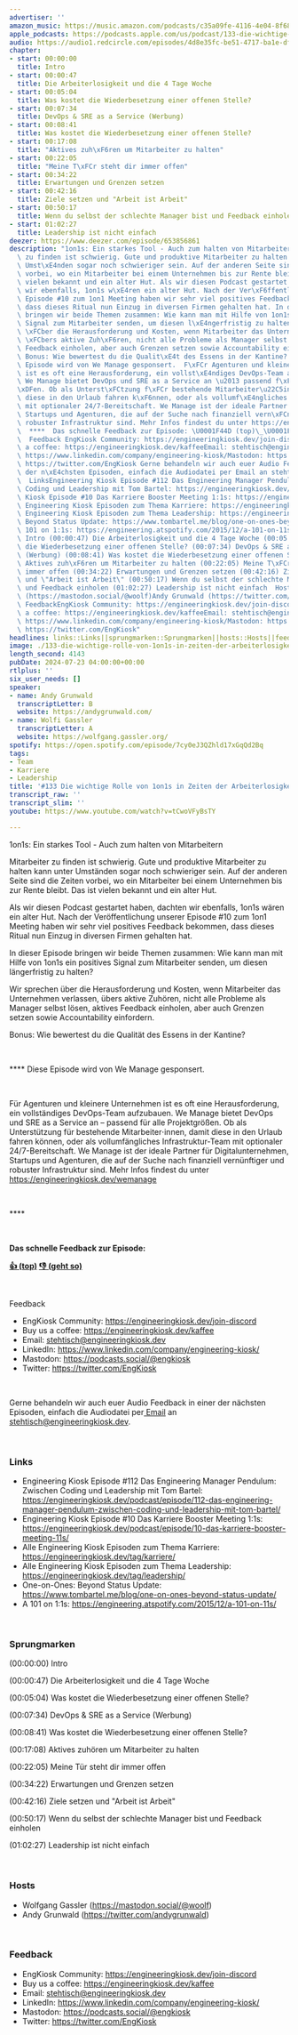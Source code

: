 ```yaml
---
advertiser: ''
amazon_music: https://music.amazon.com/podcasts/c35a09fe-4116-4e04-8f68-77d61b112e46/episodes/798724d9-f23a-4e68-9410-2d3eefb04085/engineering-kiosk-133-die-wichtige-rolle-von-1on1s-in-zeiten-der-arbeiterlosigkeit
apple_podcasts: https://podcasts.apple.com/us/podcast/133-die-wichtige-rolle-von-1on1s-in-zeiten-der-arbeiterlosigkeit/id1603082924?i=1000663047995&uo=4
audio: https://audio1.redcircle.com/episodes/4d8e35fc-be51-4717-ba1e-df049789f9a0/stream.mp3
chapter:
- start: 00:00:00
  title: Intro
- start: 00:00:47
  title: Die Arbeiterlosigkeit und die 4 Tage Woche
- start: 00:05:04
  title: Was kostet die Wiederbesetzung einer offenen Stelle?
- start: 00:07:34
  title: DevOps & SRE as a Service (Werbung)
- start: 00:08:41
  title: Was kostet die Wiederbesetzung einer offenen Stelle?
- start: 00:17:08
  title: "Aktives zuh\xF6ren um Mitarbeiter zu halten"
- start: 00:22:05
  title: "Meine T\xFCr steht dir immer offen"
- start: 00:34:22
  title: Erwartungen und Grenzen setzen
- start: 00:42:16
  title: Ziele setzen und "Arbeit ist Arbeit"
- start: 00:50:17
  title: Wenn du selbst der schlechte Manager bist und Feedback einholen
- start: 01:02:27
  title: Leadership ist nicht einfach
deezer: https://www.deezer.com/episode/653856861
description: "1on1s: Ein starkes Tool - Auch zum halten von Mitarbeitern Mitarbeiter\
  \ zu finden ist schwierig. Gute und produktive Mitarbeiter zu halten kann unter\
  \ Umst\xE4nden sogar noch schwieriger sein. Auf der anderen Seite sind die Zeiten\
  \ vorbei, wo ein Mitarbeiter bei einem Unternehmen bis zur Rente bleibt. Das ist\
  \ vielen bekannt und ein alter Hut. Als wir diesen Podcast gestartet haben, dachten\
  \ wir ebenfalls, 1on1s w\xE4ren ein alter Hut. Nach der Ver\xF6ffentlichung unserer\
  \ Episode #10 zum 1on1 Meeting haben wir sehr viel positives Feedback bekommen,\
  \ dass dieses Ritual nun Einzug in diversen Firmen gehalten hat. In dieser Episode\
  \ bringen wir beide Themen zusammen: Wie kann man mit Hilfe von 1on1s ein positives\
  \ Signal zum Mitarbeiter senden, um diesen l\xE4ngerfristig zu halten? Wir sprechen\
  \ \xFCber die Herausforderung und Kosten, wenn Mitarbeiter das Unternehmen verlassen,\
  \ \xFCbers aktive Zuh\xF6ren, nicht alle Probleme als Manager selbst l\xF6sen, aktives\
  \ Feedback einholen, aber auch Grenzen setzen sowie Accountability einfordern.\_\
  \ Bonus: Wie bewertest du die Qualit\xE4t des Essens in der Kantine?  **** Diese\
  \ Episode wird von We Manage gesponsert.  F\xFCr Agenturen und kleinere Unternehmen\
  \ ist es oft eine Herausforderung, ein vollst\xE4ndiges DevOps-Team aufzubauen.\
  \ We Manage bietet DevOps und SRE as a Service an \u2013 passend f\xFCr alle Projektgr\xF6\
  \xDFen. Ob als Unterst\xFCtzung f\xFCr bestehende Mitarbeiter\u22C5innen, damit\
  \ diese in den Urlaub fahren k\xF6nnen, oder als vollumf\xE4ngliches Infrastruktur-Team\
  \ mit optionaler 24/7-Bereitschaft. We Manage ist der ideale Partner f\xFCr Digitalunternehmen,\
  \ Startups und Agenturen, die auf der Suche nach finanziell vern\xFCnftiger und\
  \ robuster Infrastruktur sind. Mehr Infos findest du unter https://engineeringkiosk.dev/wemanage\_\
  \  ****  Das schnelle Feedback zur Episode: \U0001F44D (top)\_\U0001F44E (geht so)\
  \  Feedback EngKiosk Community: https://engineeringkiosk.dev/join-discord\_Buy us\
  \ a coffee: https://engineeringkiosk.dev/kaffeeEmail: stehtisch@engineeringkiosk.devLinkedIn:\
  \ https://www.linkedin.com/company/engineering-kiosk/Mastodon: https://podcasts.social/@engkioskTwitter:\
  \ https://twitter.com/EngKiosk Gerne behandeln wir auch euer Audio Feedback in einer\
  \ der n\xE4chsten Episoden, einfach die Audiodatei per Email an stehtisch@engineeringkiosk.dev.\
  \  LinksEngineering Kiosk Episode #112 Das Engineering Manager Pendulum: Zwischen\
  \ Coding und Leadership mit Tom Bartel: https://engineeringkiosk.dev/podcast/episode/112-das-engineering-manager-pendulum-zwischen-coding-und-leadership-mit-tom-bartel/Engineering\
  \ Kiosk Episode #10 Das Karriere Booster Meeting 1:1s: https://engineeringkiosk.dev/podcast/episode/10-das-karriere-booster-meeting-11s/Alle\
  \ Engineering Kiosk Episoden zum Thema Karriere: https://engineeringkiosk.dev/tag/karriere/Alle\
  \ Engineering Kiosk Episoden zum Thema Leadership: https://engineeringkiosk.dev/tag/leadership/One-on-Ones:\
  \ Beyond Status Update: https://www.tombartel.me/blog/one-on-ones-beyond-status-update/A\
  \ 101 on 1:1s: https://engineering.atspotify.com/2015/12/a-101-on-11s/ Sprungmarken(00:00:00)\
  \ Intro (00:00:47) Die Arbeiterlosigkeit und die 4 Tage Woche (00:05:04) Was kostet\
  \ die Wiederbesetzung einer offenen Stelle? (00:07:34) DevOps & SRE as a Service\
  \ (Werbung) (00:08:41) Was kostet die Wiederbesetzung einer offenen Stelle? (00:17:08)\
  \ Aktives zuh\xF6ren um Mitarbeiter zu halten (00:22:05) Meine T\xFCr steht dir\
  \ immer offen (00:34:22) Erwartungen und Grenzen setzen (00:42:16) Ziele setzen\
  \ und \"Arbeit ist Arbeit\" (00:50:17) Wenn du selbst der schlechte Manager bist\
  \ und Feedback einholen (01:02:27) Leadership ist nicht einfach  HostsWolfgang Gassler\
  \ (https://mastodon.social/@woolf)Andy Grunwald (https://twitter.com/andygrunwald)\
  \ FeedbackEngKiosk Community: https://engineeringkiosk.dev/join-discord\_Buy us\
  \ a coffee: https://engineeringkiosk.dev/kaffeeEmail: stehtisch@engineeringkiosk.devLinkedIn:\
  \ https://www.linkedin.com/company/engineering-kiosk/Mastodon: https://podcasts.social/@engkioskTwitter:\
  \ https://twitter.com/EngKiosk"
headlines: links::Links||sprungmarken::Sprungmarken||hosts::Hosts||feedback::Feedback
image: ./133-die-wichtige-rolle-von-1on1s-in-zeiten-der-arbeiterlosigkeit.jpg
length_second: 4143
pubDate: 2024-07-23 04:00:00+00:00
rtlplus: ''
six_user_needs: []
speaker:
- name: Andy Grunwald
  transcriptLetter: B
  website: https://andygrunwald.com/
- name: Wolfi Gassler
  transcriptLetter: A
  website: https://wolfgang.gassler.org/
spotify: https://open.spotify.com/episode/7cy0eJ3QZhld17xGqQd2Bq
tags:
- Team
- Karriere
- Leadership
title: '#133 Die wichtige Rolle von 1on1s in Zeiten der Arbeiterlosigkeit'
transcript_raw: ''
transcript_slim: ''
youtube: https://www.youtube.com/watch?v=tCwoVFyBsTY

---
```

<p>1on1s: Ein starkes Tool - Auch zum halten von Mitarbeitern</p><p>Mitarbeiter zu finden ist schwierig. Gute und produktive Mitarbeiter zu halten kann unter Umständen sogar noch schwieriger sein. Auf der anderen Seite sind die Zeiten vorbei, wo ein Mitarbeiter bei einem Unternehmen bis zur Rente bleibt. Das ist vielen bekannt und ein alter Hut.</p><p>Als wir diesen Podcast gestartet haben, dachten wir ebenfalls, 1on1s wären ein alter Hut. Nach der Veröffentlichung unserer Episode #10 zum 1on1 Meeting haben wir sehr viel positives Feedback bekommen, dass dieses Ritual nun Einzug in diversen Firmen gehalten hat.</p><p>In dieser Episode bringen wir beide Themen zusammen: Wie kann man mit Hilfe von 1on1s ein positives Signal zum Mitarbeiter senden, um diesen längerfristig zu halten?</p><p>Wir sprechen über die Herausforderung und Kosten, wenn Mitarbeiter das Unternehmen verlassen, übers aktive Zuhören, nicht alle Probleme als Manager selbst lösen, aktives Feedback einholen, aber auch Grenzen setzen sowie Accountability einfordern. </p><p>Bonus: Wie bewertest du die Qualität des Essens in der Kantine?</p><p><br></p><p>**** Diese Episode wird von We Manage gesponsert.</p><p><br></p><p>Für Agenturen und kleinere Unternehmen ist es oft eine Herausforderung, ein vollständiges DevOps-Team aufzubauen. We Manage bietet DevOps und SRE as a Service an – passend für alle Projektgrößen. Ob als Unterstützung für bestehende Mitarbeiter⋅innen, damit diese in den Urlaub fahren können, oder als vollumfängliches Infrastruktur-Team mit optionaler 24/7-Bereitschaft. We Manage ist der ideale Partner für Digitalunternehmen, Startups und Agenturen, die auf der Suche nach finanziell vernünftiger und robuster Infrastruktur sind. Mehr Infos findest du unter <a href="https://engineeringkiosk.dev/wemanage">https://engineeringkiosk.dev/wemanage</a> </p><p><br></p><p>****</p><p><br></p><p><strong>Das schnelle Feedback zur Episode:</strong></p><p><a href="https://api.openpodcast.dev/feedback/133/upvote" rel="nofollow"><strong>👍 (top)</strong></a><strong> </strong><a href="https://api.openpodcast.dev/feedback/133/downvote" rel="nofollow"><strong>👎 (geht so)</strong></a></p><p><br></p><p>Feedback</p><ul><li>EngKiosk Community: <a href="https://engineeringkiosk.dev/join-discord">https://engineeringkiosk.dev/join-discord</a> </li><li>Buy us a coffee: <a href="https://engineeringkiosk.dev/kaffee">https://engineeringkiosk.dev/kaffee</a></li><li>Email: <a href="mailto:stehtisch@engineeringkiosk.dev" rel="nofollow">stehtisch@engineeringkiosk.dev</a></li><li>LinkedIn: <a href="https://www.linkedin.com/company/engineering-kiosk/" rel="nofollow">https://www.linkedin.com/company/engineering-kiosk/</a></li><li>Mastodon: <a href="https://podcasts.social/@engkiosk" rel="nofollow">https://podcasts.social/@engkiosk</a></li><li>Twitter: <a href="https://twitter.com/EngKiosk" rel="nofollow">https://twitter.com/EngKiosk</a></li></ul><p><br></p><p>Gerne behandeln wir auch euer Audio Feedback in einer der nächsten Episoden, einfach die Audiodatei per<a href="https://engineeringkiosk.dev/kontakt/"> Email</a> an <a href="mailto:stehtisch@engineeringkiosk.dev" rel="nofollow">stehtisch@engineeringkiosk.dev</a>.</p><p><br></p><h3 id="links">Links</h3><ul><li>Engineering Kiosk Episode #112 Das Engineering Manager Pendulum: Zwischen Coding und Leadership mit Tom Bartel: <a href="https://engineeringkiosk.dev/podcast/episode/112-das-engineering-manager-pendulum-zwischen-coding-und-leadership-mit-tom-bartel/">https://engineeringkiosk.dev/podcast/episode/112-das-engineering-manager-pendulum-zwischen-coding-und-leadership-mit-tom-bartel/</a></li><li>Engineering Kiosk Episode #10 Das Karriere Booster Meeting 1:1s: <a href="https://engineeringkiosk.dev/podcast/episode/10-das-karriere-booster-meeting-11s/">https://engineeringkiosk.dev/podcast/episode/10-das-karriere-booster-meeting-11s/</a></li><li>Alle Engineering Kiosk Episoden zum Thema Karriere: <a href="https://engineeringkiosk.dev/tag/karriere/">https://engineeringkiosk.dev/tag/karriere/</a></li><li>Alle Engineering Kiosk Episoden zum Thema Leadership: <a href="https://engineeringkiosk.dev/tag/leadership/">https://engineeringkiosk.dev/tag/leadership/</a></li><li>One-on-Ones: Beyond Status Update: <a href="https://www.tombartel.me/blog/one-on-ones-beyond-status-update/" rel="nofollow">https://www.tombartel.me/blog/one-on-ones-beyond-status-update/</a></li><li>A 101 on 1:1s: <a href="https://engineering.atspotify.com/2015/12/a-101-on-11s/" rel="nofollow">https://engineering.atspotify.com/2015/12/a-101-on-11s/</a></li></ul><p><br></p><h3 id="sprungmarken">Sprungmarken</h3><p>(00:00:00) Intro</p><p>(00:00:47) Die Arbeiterlosigkeit und die 4 Tage Woche</p><p>(00:05:04) Was kostet die Wiederbesetzung einer offenen Stelle?</p><p>(00:07:34) DevOps &amp; SRE as a Service (Werbung)</p><p>(00:08:41) Was kostet die Wiederbesetzung einer offenen Stelle?</p><p>(00:17:08) Aktives zuhören um Mitarbeiter zu halten</p><p>(00:22:05) Meine Tür steht dir immer offen</p><p>(00:34:22) Erwartungen und Grenzen setzen</p><p>(00:42:16) Ziele setzen und &#34;Arbeit ist Arbeit&#34;</p><p>(00:50:17) Wenn du selbst der schlechte Manager bist und Feedback einholen</p><p>(01:02:27) Leadership ist nicht einfach</p><p><br></p><h3 id="hosts">Hosts</h3><ul><li>Wolfgang Gassler (<a href="https://mastodon.social/@woolf" rel="nofollow">https://mastodon.social/@woolf</a>)</li><li>Andy Grunwald (<a href="https://twitter.com/andygrunwald" rel="nofollow">https://twitter.com/andygrunwald</a>)</li></ul><p><br></p><h3 id="feedback">Feedback</h3><ul><li>EngKiosk Community: <a href="https://engineeringkiosk.dev/join-discord">https://engineeringkiosk.dev/join-discord</a> </li><li>Buy us a coffee: <a href="https://engineeringkiosk.dev/kaffee">https://engineeringkiosk.dev/kaffee</a></li><li>Email: <a href="mailto:stehtisch@engineeringkiosk.dev" rel="nofollow">stehtisch@engineeringkiosk.dev</a></li><li>LinkedIn: <a href="https://www.linkedin.com/company/engineering-kiosk/" rel="nofollow">https://www.linkedin.com/company/engineering-kiosk/</a></li><li>Mastodon: <a href="https://podcasts.social/@engkiosk" rel="nofollow">https://podcasts.social/@engkiosk</a></li><li>Twitter: <a href="https://twitter.com/EngKiosk" rel="nofollow">https://twitter.com/EngKiosk</a></li></ul>